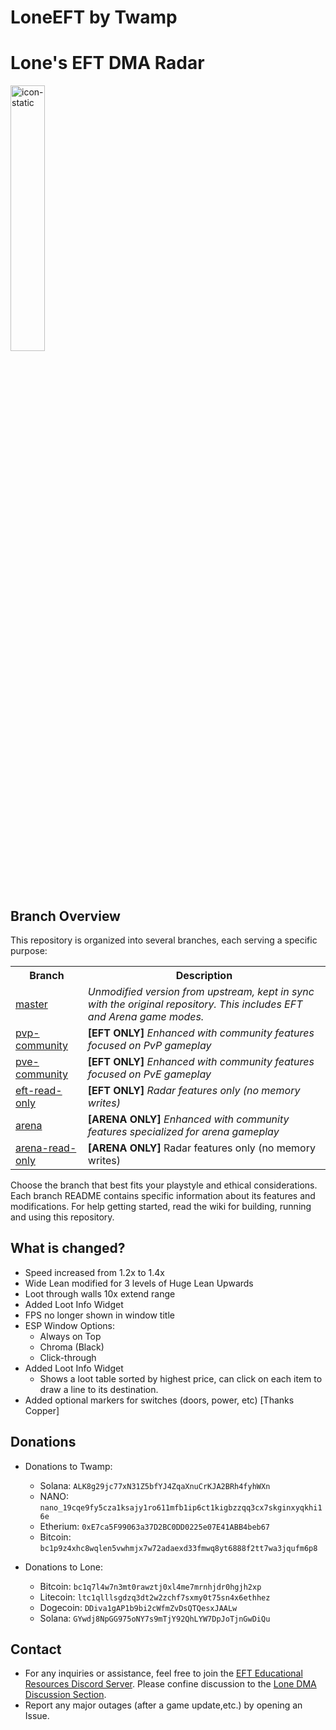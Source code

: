 # LoneEFT by Twamp
# Lone's EFT DMA Radar
<img src="https://github.com/user-attachments/assets/d3bc58ad-a987-4c94-bfe2-dd2236769f19" width="33%" alt="icon-static">

## Branch Overview
This repository is organized into several branches, each serving a specific purpose:

<table>
  <tr>
    <th>Branch</th>
    <th>Description</th>
  </tr>
  <tr>
    <td><a href="../../tree/master">master</a></td>
    <td><i>Unmodified version from upstream, kept in sync with the original repository. This includes EFT and Arena game modes.</i></td>
  </tr>
  <tr>
    <td><a href="../../tree/pvp-community">pvp-community</a></td>
    <td><strong>[EFT ONLY]</strong> <i>Enhanced with community features focused on PvP gameplay</i></td>
  </tr>
  <tr>
    <td><a href="../../tree/pve-community">pve-community</a></td>
    <td><strong>[EFT ONLY]</strong> <i>Enhanced with community features focused on PvE gameplay</i></td>
  </tr>
  <tr>
    <td><a href="../../tree/eft-read-only">eft-read-only</a></td>
    <td><strong>[EFT ONLY]</strong> <i>Radar features only (no memory writes)</i></td>
  </tr>
  <tr>
    <td><a href="../../tree/arena">arena</a></td>
    <td><strong>[ARENA ONLY]</strong> <i>Enhanced with community features specialized for arena gameplay</i></td>
  </tr>
  <tr>
    <td><a href="../../tree/arena-read-only">arena-read-only</a></td>
    <td><strong>[ARENA ONLY]</strong> Radar features only (no memory writes)</i></td>
  </tr>
</table>

Choose the branch that best fits your playstyle and ethical considerations. Each branch README contains specific information about its features and modifications. For help getting started, read the wiki for building, running and using this repository. 

## What is changed?
- Speed increased from 1.2x to 1.4x
- Wide Lean modified for 3 levels of Huge Lean Upwards
- Loot through walls 10x extend range
- Added Loot Info Widget
- FPS no longer shown in window title
- ESP Window Options:
  - Always on Top
  - Chroma (Black)
  - Click-through
- Added Loot Info Widget
  - Shows a loot table sorted by highest price, can click on each item to draw a line to its destination.
- Added optional markers for switches (doors, power, etc) [Thanks Copper]

## Donations
- Donations to Twamp:
  - Solana: `ALK8g29jc77xN31Z5bfYJ4ZqaXnuCrKJA2BRh4fyhWXn`
  - NANO: `nano_19cqe9fy5cza1ksajy1ro611mfb1ip6ct1kigbzzqq3cx7skginxyqkhi16e`
  - Etherium: `0xE7ca5F99063a37D2BC0DD0225e07E41ABB4beb67`
  - Bitcoin: `bc1p9z4xhc8wqlen5vwhmjx7w72adaexd33fmwq8yt6888f2tt7wa3jqufm6p8`
  
- Donations to Lone:
  - Bitcoin: `bc1q7l4w7n3mt0rawztj0xl4me7mrnhjdr0hgjh2xp`
  - Litecoin: `ltc1qlllsgdzq3dt2w2zchf7sxmy0t75sn4x6ethhez`
  - Dogecoin: `DDiva1gAP1b9bi2cWfmZvDsQTQesxJAALw`
  - Solana: `GYwdj8NpGG975oNY7s9mTjY92QhLYW7DpJoTjnGwDiQu`

## Contact
- For any inquiries or assistance, feel free to join the [EFT Educational Resources Discord Server](https://discord.gg/eG2muvypJN). Please confine discussion to the [Lone DMA Discussion Section](https://discord.com/channels/1218731239599767632/1342208470300229754).
- Report any major outages (after a game update,etc.) by opening an Issue.
